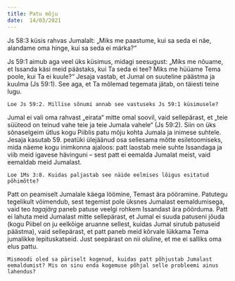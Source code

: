 ```yaml
---
title: Patu mõju 
date:  14/03/2021  
---
```


Js 58:3 küsis rahvas Jumalalt: „Miks me paastume, kui sa seda ei näe, alandame oma hinge, kui sa seda ei märka?“

Js 59:1 aimub aga veel üks küsimus, midagi seesugust: „Miks me nõuame, et Issanda käsi meid päästaks, kui Ta seda ei tee? Miks me hüüame Tema poole, kui Ta ei kuule?“ Jesaja vastab, et Jumal on suuteline päästma ja kuulma (Js 59:1). See aga, et Ta mõlemad tegemata jätab, on täiesti teine lugu.

`Loe Js 59:2. Millise sõnumi annab see vastuseks Js 59:1 küsimusele?`

Jumal ei vali oma rahvast „eirata“ mitte omal soovil, vaid sellepärast, et „teie süüteod on teinud vahe teie ja teie Jumala vahele“ (Js 59:2). Siin on üks sõnaselgeim ütlus kogu Piiblis patu mõju kohta Jumala ja inimese suhtele. Jesaja kasutab 59. peatüki ülejäänud osa sellesama mõtte esiletoomiseks, mida näeme kogu inimkonna ajaloos: patt laostab meie suhte Issandaga ja viib meid igavese hävinguni – sest patt ei eemalda Jumalat meist, vaid eemaldab meid Jumalast.

`Loe 1Ms 3:8. Kuidas paljastab see näide eelmises lõigus esitatud põhimõtte?`

Patt on peamiselt Jumalale käega löömine, Temast ära pööramine. Patutegu tegelikult võimendub, sest tegemist pole üksnes Jumalast eemaldumisega, vaid teo _tagajärg_ paneb patuse veelgi rohkem Issandast ära pöörduma. Patt ei lahuta meid Jumalast mitte sellepärast, et Jumal ei suuda patuseni jõuda (kogu Piibel on ju eelkõige aruanne sellest, kuidas Jumal sirutub patuseid päästma), vaid sellepärast, et patt paneb meid kõrvale lükkama Tema jumalikke lepituskatseid. Just seepärast on nii oluline, et me ei salliks oma elus pattu.

`Mismoodi oled sa päriselt kogenud, kuidas patt põhjustab Jumalast eemaldumist? Mis on sinu enda kogemuse põhjal selle probleemi ainus lahendus?`